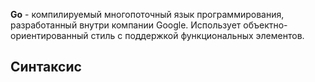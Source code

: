 **Go** - компилируемый многопоточный язык программирования, разработанный внутри компании Google. Использует объектно-ориентированный стиль с поддержкой функциональных элементов.

## Синтаксис






